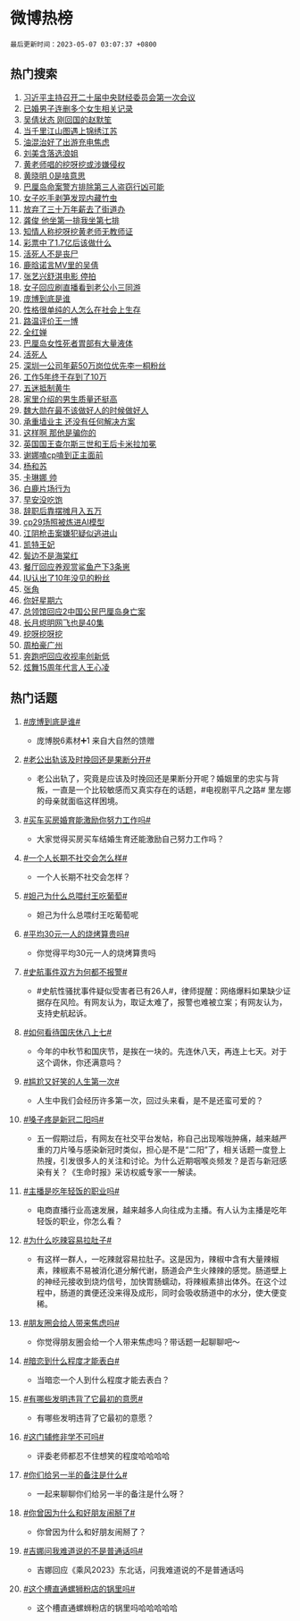 # 微博热榜

`最后更新时间：2023-05-07 03:07:37 +0800`

## 热门搜索

1. [习近平主持召开二十届中央财经委员会第一次会议](https://m.weibo.cn/search?containerid=100103type%3D1%26t%3D10%26q%3D%23%E4%B9%A0%E8%BF%91%E5%B9%B3%E4%B8%BB%E6%8C%81%E5%8F%AC%E5%BC%80%E4%BA%8C%E5%8D%81%E5%B1%8A%E4%B8%AD%E5%A4%AE%E8%B4%A2%E7%BB%8F%E5%A7%94%E5%91%98%E4%BC%9A%E7%AC%AC%E4%B8%80%E6%AC%A1%E4%BC%9A%E8%AE%AE%23&stream_entry_id=51&isnewpage=1&extparam=seat%3D1%26dgr%3D0%26cate%3D10103%26pos%3D0%26c_type%3D51%26filter_type%3Drealtimehot%26stream_entry_id%3D51%26display_time%3D1683400054%26pre_seqid%3D1683400054112027369134&luicode=10000011&lfid=106003type%253D25%2526t%253D3%2526disable_hot%253D1%2526filter_type%253Drealtimehot)
1. [已婚男子连删多个女生相关记录](https://m.weibo.cn/search?containerid=100103type%3D1%26t%3D10%26q%3D%23%E5%B7%B2%E5%A9%9A%E7%94%B7%E5%AD%90%E8%BF%9E%E5%88%A0%E5%A4%9A%E4%B8%AA%E5%A5%B3%E7%94%9F%E7%9B%B8%E5%85%B3%E8%AE%B0%E5%BD%95%23&stream_entry_id=31&isnewpage=1&extparam=seat%3D1%26q%3D%2523%25E5%25B7%25B2%25E5%25A9%259A%25E7%2594%25B7%25E5%25AD%2590%25E8%25BF%259E%25E5%2588%25A0%25E5%25A4%259A%25E4%25B8%25AA%25E5%25A5%25B3%25E7%2594%259F%25E7%259B%25B8%25E5%2585%25B3%25E8%25AE%25B0%25E5%25BD%2595%2523%26dgr%3D0%26filter_type%3Drealtimehot%26c_type%3D31%26realpos%3D1%26cate%3D5001%26lcate%3D5001%26pos%3D0%26flag%3D2%26band_rank%3D1%26stream_entry_id%3D31%26display_time%3D1683400054%26pre_seqid%3D1683400054112027369134&luicode=10000011&lfid=106003type%253D25%2526t%253D3%2526disable_hot%253D1%2526filter_type%253Drealtimehot)
1. [吴倩状态 刚回国的赵默笙](https://m.weibo.cn/search?containerid=100103type%3D1%26t%3D10%26q%3D%E5%90%B4%E5%80%A9%E7%8A%B6%E6%80%81+%E5%88%9A%E5%9B%9E%E5%9B%BD%E7%9A%84%E8%B5%B5%E9%BB%98%E7%AC%99&stream_entry_id=31&isnewpage=1&extparam=seat%3D1%26q%3D%25E5%2590%25B4%25E5%2580%25A9%25E7%258A%25B6%25E6%2580%2581%2520%25E5%2588%259A%25E5%259B%259E%25E5%259B%25BD%25E7%259A%2584%25E8%25B5%25B5%25E9%25BB%2598%25E7%25AC%2599%26dgr%3D0%26filter_type%3Drealtimehot%26c_type%3D31%26realpos%3D2%26cate%3D5001%26lcate%3D5001%26pos%3D1%26flag%3D2%26band_rank%3D2%26stream_entry_id%3D31%26display_time%3D1683400054%26pre_seqid%3D1683400054112027369134&luicode=10000011&lfid=106003type%253D25%2526t%253D3%2526disable_hot%253D1%2526filter_type%253Drealtimehot)
1. [当千里江山图遇上锦绣江苏](https://m.weibo.cn/search?containerid=100103type%3D1%26t%3D10%26q%3D%23%E5%BD%93%E5%8D%83%E9%87%8C%E6%B1%9F%E5%B1%B1%E5%9B%BE%E9%81%87%E4%B8%8A%E9%94%A6%E7%BB%A3%E6%B1%9F%E8%8B%8F%23&stream_entry_id=31&isnewpage=1&extparam=seat%3D1%26q%3D%2523%25E5%25BD%2593%25E5%258D%2583%25E9%2587%258C%25E6%25B1%259F%25E5%25B1%25B1%25E5%259B%25BE%25E9%2581%2587%25E4%25B8%258A%25E9%2594%25A6%25E7%25BB%25A3%25E6%25B1%259F%25E8%258B%258F%2523%26dgr%3D0%26filter_type%3Drealtimehot%26c_type%3D31%26realpos%3D3%26cate%3D5001%26lcate%3D5001%26pos%3D2%26flag%3D0%26band_rank%3D3%26stream_entry_id%3D31%26display_time%3D1683400054%26pre_seqid%3D1683400054112027369134&luicode=10000011&lfid=106003type%253D25%2526t%253D3%2526disable_hot%253D1%2526filter_type%253Drealtimehot)
1. [油混治好了出游充电焦虑](https://m.weibo.cn/search?containerid=100103type%3D1%26t%3D10%26q%3D%23%E6%B2%B9%E6%B7%B7%E6%B2%BB%E5%A5%BD%E4%BA%86%E5%87%BA%E6%B8%B8%E5%85%85%E7%94%B5%E7%84%A6%E8%99%91%23&stream_entry_id=31&isnewpage=1&extparam=seat%3D1%26q%3D%2523%25E6%25B2%25B9%25E6%25B7%25B7%25E6%25B2%25BB%25E5%25A5%25BD%25E4%25BA%2586%25E5%2587%25BA%25E6%25B8%25B8%25E5%2585%2585%25E7%2594%25B5%25E7%2584%25A6%25E8%2599%2591%2523%26dgr%3D0%26is_ad_pos%3D1%26c_type%3D31%26filter_type%3Drealtimehot%26topic_ad%3D1%26cate%3D5001%26adid%3D188516%26pos%3D3%26lcate%3D5001%26band_rank%3D4%26stream_entry_id%3D31%26display_time%3D1683400054%26pre_seqid%3D1683400054112027369134&luicode=10000011&lfid=106003type%253D25%2526t%253D3%2526disable_hot%253D1%2526filter_type%253Drealtimehot)
1. [刘美含落选浪姐](https://m.weibo.cn/search?containerid=100103type%3D1%26t%3D10%26q%3D%E5%88%98%E7%BE%8E%E5%90%AB%E8%90%BD%E9%80%89%E6%B5%AA%E5%A7%90&stream_entry_id=31&isnewpage=1&extparam=seat%3D1%26q%3D%25E5%2588%2598%25E7%25BE%258E%25E5%2590%25AB%25E8%2590%25BD%25E9%2580%2589%25E6%25B5%25AA%25E5%25A7%2590%26dgr%3D0%26filter_type%3Drealtimehot%26c_type%3D31%26realpos%3D4%26cate%3D5001%26lcate%3D5001%26pos%3D4%26flag%3D16%26band_rank%3D4%26stream_entry_id%3D31%26display_time%3D1683400054%26pre_seqid%3D1683400054112027369134&luicode=10000011&lfid=106003type%253D25%2526t%253D3%2526disable_hot%253D1%2526filter_type%253Drealtimehot)
1. [黄老师唱的挖呀挖或涉嫌侵权](https://m.weibo.cn/search?containerid=100103type%3D1%26t%3D10%26q%3D%23%E9%BB%84%E8%80%81%E5%B8%88%E5%94%B1%E7%9A%84%E6%8C%96%E5%91%80%E6%8C%96%E6%88%96%E6%B6%89%E5%AB%8C%E4%BE%B5%E6%9D%83%23&stream_entry_id=31&isnewpage=1&extparam=seat%3D1%26q%3D%2523%25E9%25BB%2584%25E8%2580%2581%25E5%25B8%2588%25E5%2594%25B1%25E7%259A%2584%25E6%258C%2596%25E5%2591%2580%25E6%258C%2596%25E6%2588%2596%25E6%25B6%2589%25E5%25AB%258C%25E4%25BE%25B5%25E6%259D%2583%2523%26dgr%3D0%26filter_type%3Drealtimehot%26c_type%3D31%26realpos%3D5%26cate%3D5001%26lcate%3D5001%26pos%3D5%26flag%3D0%26band_rank%3D5%26stream_entry_id%3D31%26display_time%3D1683400054%26pre_seqid%3D1683400054112027369134&luicode=10000011&lfid=106003type%253D25%2526t%253D3%2526disable_hot%253D1%2526filter_type%253Drealtimehot)
1. [黄晓明 0是啥意思](https://m.weibo.cn/search?containerid=100103type%3D1%26t%3D10%26q%3D%E9%BB%84%E6%99%93%E6%98%8E+0%E6%98%AF%E5%95%A5%E6%84%8F%E6%80%9D&stream_entry_id=31&isnewpage=1&extparam=seat%3D1%26q%3D%25E9%25BB%2584%25E6%2599%2593%25E6%2598%258E%25200%25E6%2598%25AF%25E5%2595%25A5%25E6%2584%258F%25E6%2580%259D%26dgr%3D0%26filter_type%3Drealtimehot%26c_type%3D31%26realpos%3D6%26cate%3D5001%26lcate%3D5001%26pos%3D6%26flag%3D0%26band_rank%3D6%26stream_entry_id%3D31%26display_time%3D1683400054%26pre_seqid%3D1683400054112027369134&luicode=10000011&lfid=106003type%253D25%2526t%253D3%2526disable_hot%253D1%2526filter_type%253Drealtimehot)
1. [巴厘岛命案警方排除第三人盗窃行凶可能](https://m.weibo.cn/search?containerid=100103type%3D1%26t%3D10%26q%3D%23%E5%B7%B4%E5%8E%98%E5%B2%9B%E5%91%BD%E6%A1%88%E8%AD%A6%E6%96%B9%E6%8E%92%E9%99%A4%E7%AC%AC%E4%B8%89%E4%BA%BA%E7%9B%97%E7%AA%83%E8%A1%8C%E5%87%B6%E5%8F%AF%E8%83%BD%23&stream_entry_id=31&isnewpage=1&extparam=seat%3D1%26q%3D%2523%25E5%25B7%25B4%25E5%258E%2598%25E5%25B2%259B%25E5%2591%25BD%25E6%25A1%2588%25E8%25AD%25A6%25E6%2596%25B9%25E6%258E%2592%25E9%2599%25A4%25E7%25AC%25AC%25E4%25B8%2589%25E4%25BA%25BA%25E7%259B%2597%25E7%25AA%2583%25E8%25A1%258C%25E5%2587%25B6%25E5%258F%25AF%25E8%2583%25BD%2523%26dgr%3D0%26filter_type%3Drealtimehot%26c_type%3D31%26realpos%3D7%26cate%3D5001%26lcate%3D5001%26pos%3D7%26flag%3D0%26band_rank%3D7%26stream_entry_id%3D31%26display_time%3D1683400054%26pre_seqid%3D1683400054112027369134&luicode=10000011&lfid=106003type%253D25%2526t%253D3%2526disable_hot%253D1%2526filter_type%253Drealtimehot)
1. [女子吃手剥笋发现内藏竹虫](https://m.weibo.cn/search?containerid=100103type%3D1%26t%3D10%26q%3D%23%E5%A5%B3%E5%AD%90%E5%90%83%E6%89%8B%E5%89%A5%E7%AC%8B%E5%8F%91%E7%8E%B0%E5%86%85%E8%97%8F%E7%AB%B9%E8%99%AB%23&stream_entry_id=31&isnewpage=1&extparam=seat%3D1%26q%3D%2523%25E5%25A5%25B3%25E5%25AD%2590%25E5%2590%2583%25E6%2589%258B%25E5%2589%25A5%25E7%25AC%258B%25E5%258F%2591%25E7%258E%25B0%25E5%2586%2585%25E8%2597%258F%25E7%25AB%25B9%25E8%2599%25AB%2523%26dgr%3D0%26filter_type%3Drealtimehot%26c_type%3D31%26realpos%3D8%26cate%3D5001%26lcate%3D5001%26pos%3D8%26flag%3D0%26band_rank%3D8%26stream_entry_id%3D31%26display_time%3D1683400054%26pre_seqid%3D1683400054112027369134&luicode=10000011&lfid=106003type%253D25%2526t%253D3%2526disable_hot%253D1%2526filter_type%253Drealtimehot)
1. [放弃了三十万年薪去了街道办](https://m.weibo.cn/search?containerid=100103type%3D1%26t%3D10%26q%3D%23%E6%94%BE%E5%BC%83%E4%BA%86%E4%B8%89%E5%8D%81%E4%B8%87%E5%B9%B4%E8%96%AA%E5%8E%BB%E4%BA%86%E8%A1%97%E9%81%93%E5%8A%9E%23&stream_entry_id=31&isnewpage=1&extparam=seat%3D1%26q%3D%2523%25E6%2594%25BE%25E5%25BC%2583%25E4%25BA%2586%25E4%25B8%2589%25E5%258D%2581%25E4%25B8%2587%25E5%25B9%25B4%25E8%2596%25AA%25E5%258E%25BB%25E4%25BA%2586%25E8%25A1%2597%25E9%2581%2593%25E5%258A%259E%2523%26dgr%3D0%26filter_type%3Drealtimehot%26c_type%3D31%26realpos%3D9%26cate%3D5001%26lcate%3D5001%26pos%3D9%26flag%3D0%26band_rank%3D9%26stream_entry_id%3D31%26display_time%3D1683400054%26pre_seqid%3D1683400054112027369134&luicode=10000011&lfid=106003type%253D25%2526t%253D3%2526disable_hot%253D1%2526filter_type%253Drealtimehot)
1. [龚俊 他坐第一排我坐第七排](https://m.weibo.cn/search?containerid=100103type%3D1%26t%3D10%26q%3D%E9%BE%9A%E4%BF%8A+%E4%BB%96%E5%9D%90%E7%AC%AC%E4%B8%80%E6%8E%92%E6%88%91%E5%9D%90%E7%AC%AC%E4%B8%83%E6%8E%92&stream_entry_id=31&isnewpage=1&extparam=seat%3D1%26q%3D%25E9%25BE%259A%25E4%25BF%258A%2520%25E4%25BB%2596%25E5%259D%2590%25E7%25AC%25AC%25E4%25B8%2580%25E6%258E%2592%25E6%2588%2591%25E5%259D%2590%25E7%25AC%25AC%25E4%25B8%2583%25E6%258E%2592%26dgr%3D0%26filter_type%3Drealtimehot%26c_type%3D31%26realpos%3D10%26cate%3D5001%26lcate%3D5001%26pos%3D10%26flag%3D0%26band_rank%3D10%26stream_entry_id%3D31%26display_time%3D1683400054%26pre_seqid%3D1683400054112027369134&luicode=10000011&lfid=106003type%253D25%2526t%253D3%2526disable_hot%253D1%2526filter_type%253Drealtimehot)
1. [知情人称挖呀挖黄老师无教师证](https://m.weibo.cn/search?containerid=100103type%3D1%26t%3D10%26q%3D%23%E7%9F%A5%E6%83%85%E4%BA%BA%E7%A7%B0%E6%8C%96%E5%91%80%E6%8C%96%E9%BB%84%E8%80%81%E5%B8%88%E6%97%A0%E6%95%99%E5%B8%88%E8%AF%81%23&stream_entry_id=31&isnewpage=1&extparam=seat%3D1%26q%3D%2523%25E7%259F%25A5%25E6%2583%2585%25E4%25BA%25BA%25E7%25A7%25B0%25E6%258C%2596%25E5%2591%2580%25E6%258C%2596%25E9%25BB%2584%25E8%2580%2581%25E5%25B8%2588%25E6%2597%25A0%25E6%2595%2599%25E5%25B8%2588%25E8%25AF%2581%2523%26dgr%3D0%26filter_type%3Drealtimehot%26c_type%3D31%26realpos%3D11%26cate%3D5001%26lcate%3D5001%26pos%3D11%26flag%3D2%26band_rank%3D11%26stream_entry_id%3D31%26display_time%3D1683400054%26pre_seqid%3D1683400054112027369134&luicode=10000011&lfid=106003type%253D25%2526t%253D3%2526disable_hot%253D1%2526filter_type%253Drealtimehot)
1. [彩票中了1.7亿后该做什么](https://m.weibo.cn/search?containerid=100103type%3D1%26t%3D10%26q%3D%23%E5%BD%A9%E7%A5%A8%E4%B8%AD%E4%BA%861.7%E4%BA%BF%E5%90%8E%E8%AF%A5%E5%81%9A%E4%BB%80%E4%B9%88%23&stream_entry_id=31&isnewpage=1&extparam=seat%3D1%26q%3D%2523%25E5%25BD%25A9%25E7%25A5%25A8%25E4%25B8%25AD%25E4%25BA%25861.7%25E4%25BA%25BF%25E5%2590%258E%25E8%25AF%25A5%25E5%2581%259A%25E4%25BB%2580%25E4%25B9%2588%2523%26dgr%3D0%26filter_type%3Drealtimehot%26c_type%3D31%26realpos%3D12%26cate%3D5001%26lcate%3D5001%26pos%3D12%26flag%3D0%26band_rank%3D12%26stream_entry_id%3D31%26display_time%3D1683400054%26pre_seqid%3D1683400054112027369134&luicode=10000011&lfid=106003type%253D25%2526t%253D3%2526disable_hot%253D1%2526filter_type%253Drealtimehot)
1. [活死人不是丧尸](https://m.weibo.cn/search?containerid=100103type%3D1%26t%3D10%26q%3D%E6%B4%BB%E6%AD%BB%E4%BA%BA%E4%B8%8D%E6%98%AF%E4%B8%A7%E5%B0%B8&stream_entry_id=31&isnewpage=1&extparam=seat%3D1%26q%3D%25E6%25B4%25BB%25E6%25AD%25BB%25E4%25BA%25BA%25E4%25B8%258D%25E6%2598%25AF%25E4%25B8%25A7%25E5%25B0%25B8%26dgr%3D0%26filter_type%3Drealtimehot%26c_type%3D31%26realpos%3D13%26cate%3D5001%26lcate%3D5001%26pos%3D13%26flag%3D0%26band_rank%3D13%26stream_entry_id%3D31%26display_time%3D1683400054%26pre_seqid%3D1683400054112027369134&luicode=10000011&lfid=106003type%253D25%2526t%253D3%2526disable_hot%253D1%2526filter_type%253Drealtimehot)
1. [鹿晗诺言MV里的吴倩](https://m.weibo.cn/search?containerid=100103type%3D1%26t%3D10%26q%3D%23%E9%B9%BF%E6%99%97%E8%AF%BA%E8%A8%80MV%E9%87%8C%E7%9A%84%E5%90%B4%E5%80%A9%23&stream_entry_id=31&isnewpage=1&extparam=seat%3D1%26q%3D%2523%25E9%25B9%25BF%25E6%2599%2597%25E8%25AF%25BA%25E8%25A8%2580MV%25E9%2587%258C%25E7%259A%2584%25E5%2590%25B4%25E5%2580%25A9%2523%26dgr%3D0%26filter_type%3Drealtimehot%26c_type%3D31%26realpos%3D14%26cate%3D5001%26lcate%3D5001%26pos%3D14%26flag%3D0%26band_rank%3D14%26stream_entry_id%3D31%26display_time%3D1683400054%26pre_seqid%3D1683400054112027369134&luicode=10000011&lfid=106003type%253D25%2526t%253D3%2526disable_hot%253D1%2526filter_type%253Drealtimehot)
1. [张艺兴舒淇电影 停拍](https://m.weibo.cn/search?containerid=100103type%3D1%26t%3D10%26q%3D%E5%BC%A0%E8%89%BA%E5%85%B4%E8%88%92%E6%B7%87%E7%94%B5%E5%BD%B1+%E5%81%9C%E6%8B%8D&stream_entry_id=31&isnewpage=1&extparam=seat%3D1%26q%3D%25E5%25BC%25A0%25E8%2589%25BA%25E5%2585%25B4%25E8%2588%2592%25E6%25B7%2587%25E7%2594%25B5%25E5%25BD%25B1%2520%25E5%2581%259C%25E6%258B%258D%26dgr%3D0%26filter_type%3Drealtimehot%26c_type%3D31%26realpos%3D15%26cate%3D5001%26lcate%3D5001%26pos%3D15%26flag%3D0%26band_rank%3D15%26stream_entry_id%3D31%26display_time%3D1683400054%26pre_seqid%3D1683400054112027369134&luicode=10000011&lfid=106003type%253D25%2526t%253D3%2526disable_hot%253D1%2526filter_type%253Drealtimehot)
1. [女子回应刷直播看到老公小三同游](https://m.weibo.cn/search?containerid=100103type%3D1%26t%3D10%26q%3D%23%E5%A5%B3%E5%AD%90%E5%9B%9E%E5%BA%94%E5%88%B7%E7%9B%B4%E6%92%AD%E7%9C%8B%E5%88%B0%E8%80%81%E5%85%AC%E5%B0%8F%E4%B8%89%E5%90%8C%E6%B8%B8%23&stream_entry_id=31&isnewpage=1&extparam=seat%3D1%26q%3D%2523%25E5%25A5%25B3%25E5%25AD%2590%25E5%259B%259E%25E5%25BA%2594%25E5%2588%25B7%25E7%259B%25B4%25E6%2592%25AD%25E7%259C%258B%25E5%2588%25B0%25E8%2580%2581%25E5%2585%25AC%25E5%25B0%258F%25E4%25B8%2589%25E5%2590%258C%25E6%25B8%25B8%2523%26dgr%3D0%26filter_type%3Drealtimehot%26c_type%3D31%26realpos%3D16%26cate%3D5001%26lcate%3D5001%26pos%3D16%26flag%3D0%26band_rank%3D16%26stream_entry_id%3D31%26display_time%3D1683400054%26pre_seqid%3D1683400054112027369134&luicode=10000011&lfid=106003type%253D25%2526t%253D3%2526disable_hot%253D1%2526filter_type%253Drealtimehot)
1. [庞博到底是谁](https://m.weibo.cn/search?containerid=100103type%3D1%26t%3D10%26q%3D%23%E5%BA%9E%E5%8D%9A%E5%88%B0%E5%BA%95%E6%98%AF%E8%B0%81%23&stream_entry_id=31&isnewpage=1&extparam=seat%3D1%26q%3D%2523%25E5%25BA%259E%25E5%258D%259A%25E5%2588%25B0%25E5%25BA%2595%25E6%2598%25AF%25E8%25B0%2581%2523%26dgr%3D0%26filter_type%3Drealtimehot%26c_type%3D31%26realpos%3D17%26cate%3D5001%26lcate%3D5001%26pos%3D17%26flag%3D0%26band_rank%3D17%26stream_entry_id%3D31%26display_time%3D1683400054%26pre_seqid%3D1683400054112027369134&luicode=10000011&lfid=106003type%253D25%2526t%253D3%2526disable_hot%253D1%2526filter_type%253Drealtimehot)
1. [性格很单纯的人怎么在社会上生存](https://m.weibo.cn/search?containerid=100103type%3D1%26t%3D10%26q%3D%E6%80%A7%E6%A0%BC%E5%BE%88%E5%8D%95%E7%BA%AF%E7%9A%84%E4%BA%BA%E6%80%8E%E4%B9%88%E5%9C%A8%E7%A4%BE%E4%BC%9A%E4%B8%8A%E7%94%9F%E5%AD%98&stream_entry_id=31&isnewpage=1&extparam=seat%3D1%26q%3D%25E6%2580%25A7%25E6%25A0%25BC%25E5%25BE%2588%25E5%258D%2595%25E7%25BA%25AF%25E7%259A%2584%25E4%25BA%25BA%25E6%2580%258E%25E4%25B9%2588%25E5%259C%25A8%25E7%25A4%25BE%25E4%25BC%259A%25E4%25B8%258A%25E7%2594%259F%25E5%25AD%2598%26dgr%3D0%26filter_type%3Drealtimehot%26c_type%3D31%26realpos%3D18%26cate%3D5001%26lcate%3D5001%26pos%3D18%26flag%3D0%26band_rank%3D18%26stream_entry_id%3D31%26display_time%3D1683400054%26pre_seqid%3D1683400054112027369134&luicode=10000011&lfid=106003type%253D25%2526t%253D3%2526disable_hot%253D1%2526filter_type%253Drealtimehot)
1. [路温评价王一博](https://m.weibo.cn/search?containerid=100103type%3D1%26t%3D10%26q%3D%23%E8%B7%AF%E6%B8%A9%E8%AF%84%E4%BB%B7%E7%8E%8B%E4%B8%80%E5%8D%9A%23&stream_entry_id=31&isnewpage=1&extparam=seat%3D1%26q%3D%2523%25E8%25B7%25AF%25E6%25B8%25A9%25E8%25AF%2584%25E4%25BB%25B7%25E7%258E%258B%25E4%25B8%2580%25E5%258D%259A%2523%26dgr%3D0%26filter_type%3Drealtimehot%26c_type%3D31%26realpos%3D19%26cate%3D5001%26lcate%3D5001%26pos%3D19%26flag%3D0%26band_rank%3D19%26stream_entry_id%3D31%26display_time%3D1683400054%26pre_seqid%3D1683400054112027369134&luicode=10000011&lfid=106003type%253D25%2526t%253D3%2526disable_hot%253D1%2526filter_type%253Drealtimehot)
1. [全红婵](https://m.weibo.cn/search?containerid=100103type%3D1%26t%3D10%26q%3D%E5%85%A8%E7%BA%A2%E5%A9%B5&stream_entry_id=31&isnewpage=1&extparam=seat%3D1%26q%3D%25E5%2585%25A8%25E7%25BA%25A2%25E5%25A9%25B5%26dgr%3D0%26filter_type%3Drealtimehot%26c_type%3D31%26realpos%3D20%26cate%3D5001%26lcate%3D5001%26pos%3D20%26flag%3D0%26band_rank%3D20%26stream_entry_id%3D31%26display_time%3D1683400054%26pre_seqid%3D1683400054112027369134&luicode=10000011&lfid=106003type%253D25%2526t%253D3%2526disable_hot%253D1%2526filter_type%253Drealtimehot)
1. [巴厘岛女性死者胃部有大量液体](https://m.weibo.cn/search?containerid=100103type%3D1%26t%3D10%26q%3D%23%E5%B7%B4%E5%8E%98%E5%B2%9B%E5%A5%B3%E6%80%A7%E6%AD%BB%E8%80%85%E8%83%83%E9%83%A8%E6%9C%89%E5%A4%A7%E9%87%8F%E6%B6%B2%E4%BD%93%23&stream_entry_id=31&isnewpage=1&extparam=seat%3D1%26q%3D%2523%25E5%25B7%25B4%25E5%258E%2598%25E5%25B2%259B%25E5%25A5%25B3%25E6%2580%25A7%25E6%25AD%25BB%25E8%2580%2585%25E8%2583%2583%25E9%2583%25A8%25E6%259C%2589%25E5%25A4%25A7%25E9%2587%258F%25E6%25B6%25B2%25E4%25BD%2593%2523%26dgr%3D0%26filter_type%3Drealtimehot%26c_type%3D31%26realpos%3D21%26cate%3D5001%26lcate%3D5001%26pos%3D21%26flag%3D2%26band_rank%3D21%26stream_entry_id%3D31%26display_time%3D1683400054%26pre_seqid%3D1683400054112027369134&luicode=10000011&lfid=106003type%253D25%2526t%253D3%2526disable_hot%253D1%2526filter_type%253Drealtimehot)
1. [活死人](https://m.weibo.cn/search?containerid=100103type%3D1%26t%3D10%26q%3D%E6%B4%BB%E6%AD%BB%E4%BA%BA&stream_entry_id=31&isnewpage=1&extparam=seat%3D1%26q%3D%25E6%25B4%25BB%25E6%25AD%25BB%25E4%25BA%25BA%26dgr%3D0%26filter_type%3Drealtimehot%26c_type%3D31%26realpos%3D22%26cate%3D5001%26lcate%3D5001%26pos%3D22%26flag%3D2%26band_rank%3D22%26stream_entry_id%3D31%26display_time%3D1683400054%26pre_seqid%3D1683400054112027369134&luicode=10000011&lfid=106003type%253D25%2526t%253D3%2526disable_hot%253D1%2526filter_type%253Drealtimehot)
1. [深圳一公司年薪50万岗位优先李一桐粉丝](https://m.weibo.cn/search?containerid=100103type%3D1%26t%3D10%26q%3D%23%E6%B7%B1%E5%9C%B3%E4%B8%80%E5%85%AC%E5%8F%B8%E5%B9%B4%E8%96%AA50%E4%B8%87%E5%B2%97%E4%BD%8D%E4%BC%98%E5%85%88%E6%9D%8E%E4%B8%80%E6%A1%90%E7%B2%89%E4%B8%9D%23&stream_entry_id=31&isnewpage=1&extparam=seat%3D1%26q%3D%2523%25E6%25B7%25B1%25E5%259C%25B3%25E4%25B8%2580%25E5%2585%25AC%25E5%258F%25B8%25E5%25B9%25B4%25E8%2596%25AA50%25E4%25B8%2587%25E5%25B2%2597%25E4%25BD%258D%25E4%25BC%2598%25E5%2585%2588%25E6%259D%258E%25E4%25B8%2580%25E6%25A1%2590%25E7%25B2%2589%25E4%25B8%259D%2523%26dgr%3D0%26filter_type%3Drealtimehot%26c_type%3D31%26realpos%3D23%26cate%3D5001%26lcate%3D5001%26pos%3D23%26flag%3D0%26band_rank%3D23%26stream_entry_id%3D31%26display_time%3D1683400054%26pre_seqid%3D1683400054112027369134&luicode=10000011&lfid=106003type%253D25%2526t%253D3%2526disable_hot%253D1%2526filter_type%253Drealtimehot)
1. [工作5年终于存到了10万](https://m.weibo.cn/search?containerid=100103type%3D1%26t%3D10%26q%3D%23%E5%B7%A5%E4%BD%9C5%E5%B9%B4%E7%BB%88%E4%BA%8E%E5%AD%98%E5%88%B0%E4%BA%8610%E4%B8%87%23&stream_entry_id=31&isnewpage=1&extparam=seat%3D1%26q%3D%2523%25E5%25B7%25A5%25E4%25BD%259C5%25E5%25B9%25B4%25E7%25BB%2588%25E4%25BA%258E%25E5%25AD%2598%25E5%2588%25B0%25E4%25BA%258610%25E4%25B8%2587%2523%26dgr%3D0%26filter_type%3Drealtimehot%26c_type%3D31%26realpos%3D24%26cate%3D5001%26lcate%3D5001%26pos%3D24%26flag%3D0%26band_rank%3D24%26stream_entry_id%3D31%26display_time%3D1683400054%26pre_seqid%3D1683400054112027369134&luicode=10000011&lfid=106003type%253D25%2526t%253D3%2526disable_hot%253D1%2526filter_type%253Drealtimehot)
1. [五迷抵制黄牛](https://m.weibo.cn/search?containerid=100103type%3D1%26t%3D10%26q%3D%23%E4%BA%94%E8%BF%B7%E6%8A%B5%E5%88%B6%E9%BB%84%E7%89%9B%23&stream_entry_id=31&isnewpage=1&extparam=seat%3D1%26q%3D%2523%25E4%25BA%2594%25E8%25BF%25B7%25E6%258A%25B5%25E5%2588%25B6%25E9%25BB%2584%25E7%2589%259B%2523%26dgr%3D0%26filter_type%3Drealtimehot%26c_type%3D31%26realpos%3D25%26cate%3D5001%26lcate%3D5001%26pos%3D25%26flag%3D0%26band_rank%3D25%26stream_entry_id%3D31%26display_time%3D1683400054%26pre_seqid%3D1683400054112027369134&luicode=10000011&lfid=106003type%253D25%2526t%253D3%2526disable_hot%253D1%2526filter_type%253Drealtimehot)
1. [家里介绍的男生质量还挺高](https://m.weibo.cn/search?containerid=100103type%3D1%26t%3D10%26q%3D%23%E5%AE%B6%E9%87%8C%E4%BB%8B%E7%BB%8D%E7%9A%84%E7%94%B7%E7%94%9F%E8%B4%A8%E9%87%8F%E8%BF%98%E6%8C%BA%E9%AB%98%23&stream_entry_id=31&isnewpage=1&extparam=seat%3D1%26q%3D%2523%25E5%25AE%25B6%25E9%2587%258C%25E4%25BB%258B%25E7%25BB%258D%25E7%259A%2584%25E7%2594%25B7%25E7%2594%259F%25E8%25B4%25A8%25E9%2587%258F%25E8%25BF%2598%25E6%258C%25BA%25E9%25AB%2598%2523%26dgr%3D0%26filter_type%3Drealtimehot%26c_type%3D31%26realpos%3D26%26cate%3D5001%26lcate%3D5001%26pos%3D26%26flag%3D0%26band_rank%3D26%26stream_entry_id%3D31%26display_time%3D1683400054%26pre_seqid%3D1683400054112027369134&luicode=10000011&lfid=106003type%253D25%2526t%253D3%2526disable_hot%253D1%2526filter_type%253Drealtimehot)
1. [魏大勋在最不该做好人的时候做好人](https://m.weibo.cn/search?containerid=100103type%3D1%26t%3D10%26q%3D%23%E9%AD%8F%E5%A4%A7%E5%8B%8B%E5%9C%A8%E6%9C%80%E4%B8%8D%E8%AF%A5%E5%81%9A%E5%A5%BD%E4%BA%BA%E7%9A%84%E6%97%B6%E5%80%99%E5%81%9A%E5%A5%BD%E4%BA%BA%23&stream_entry_id=31&isnewpage=1&extparam=seat%3D1%26q%3D%2523%25E9%25AD%258F%25E5%25A4%25A7%25E5%258B%258B%25E5%259C%25A8%25E6%259C%2580%25E4%25B8%258D%25E8%25AF%25A5%25E5%2581%259A%25E5%25A5%25BD%25E4%25BA%25BA%25E7%259A%2584%25E6%2597%25B6%25E5%2580%2599%25E5%2581%259A%25E5%25A5%25BD%25E4%25BA%25BA%2523%26dgr%3D0%26filter_type%3Drealtimehot%26c_type%3D31%26realpos%3D27%26cate%3D5001%26lcate%3D5001%26pos%3D27%26flag%3D1%26band_rank%3D27%26stream_entry_id%3D31%26display_time%3D1683400054%26pre_seqid%3D1683400054112027369134&luicode=10000011&lfid=106003type%253D25%2526t%253D3%2526disable_hot%253D1%2526filter_type%253Drealtimehot)
1. [承重墙业主 还没有任何解决方案](https://m.weibo.cn/search?containerid=100103type%3D1%26t%3D10%26q%3D%E6%89%BF%E9%87%8D%E5%A2%99%E4%B8%9A%E4%B8%BB+%E8%BF%98%E6%B2%A1%E6%9C%89%E4%BB%BB%E4%BD%95%E8%A7%A3%E5%86%B3%E6%96%B9%E6%A1%88&stream_entry_id=31&isnewpage=1&extparam=seat%3D1%26q%3D%25E6%2589%25BF%25E9%2587%258D%25E5%25A2%2599%25E4%25B8%259A%25E4%25B8%25BB%2520%25E8%25BF%2598%25E6%25B2%25A1%25E6%259C%2589%25E4%25BB%25BB%25E4%25BD%2595%25E8%25A7%25A3%25E5%2586%25B3%25E6%2596%25B9%25E6%25A1%2588%26dgr%3D0%26filter_type%3Drealtimehot%26c_type%3D31%26realpos%3D28%26cate%3D5001%26lcate%3D5001%26pos%3D28%26flag%3D0%26band_rank%3D28%26stream_entry_id%3D31%26display_time%3D1683400054%26pre_seqid%3D1683400054112027369134&luicode=10000011&lfid=106003type%253D25%2526t%253D3%2526disable_hot%253D1%2526filter_type%253Drealtimehot)
1. [这样啊 那他是骗你的](https://m.weibo.cn/search?containerid=100103type%3D1%26t%3D10%26q%3D%E8%BF%99%E6%A0%B7%E5%95%8A+%E9%82%A3%E4%BB%96%E6%98%AF%E9%AA%97%E4%BD%A0%E7%9A%84&stream_entry_id=31&isnewpage=1&extparam=seat%3D1%26q%3D%25E8%25BF%2599%25E6%25A0%25B7%25E5%2595%258A%2520%25E9%2582%25A3%25E4%25BB%2596%25E6%2598%25AF%25E9%25AA%2597%25E4%25BD%25A0%25E7%259A%2584%26dgr%3D0%26filter_type%3Drealtimehot%26c_type%3D31%26realpos%3D29%26cate%3D5001%26lcate%3D5001%26pos%3D29%26flag%3D0%26band_rank%3D29%26stream_entry_id%3D31%26display_time%3D1683400054%26pre_seqid%3D1683400054112027369134&luicode=10000011&lfid=106003type%253D25%2526t%253D3%2526disable_hot%253D1%2526filter_type%253Drealtimehot)
1. [英国国王查尔斯三世和王后卡米拉加冕](https://m.weibo.cn/search?containerid=100103type%3D1%26t%3D10%26q%3D%23%E8%8B%B1%E5%9B%BD%E5%9B%BD%E7%8E%8B%E6%9F%A5%E5%B0%94%E6%96%AF%E4%B8%89%E4%B8%96%E5%92%8C%E7%8E%8B%E5%90%8E%E5%8D%A1%E7%B1%B3%E6%8B%89%E5%8A%A0%E5%86%95%23&stream_entry_id=31&isnewpage=1&extparam=seat%3D1%26q%3D%2523%25E8%258B%25B1%25E5%259B%25BD%25E5%259B%25BD%25E7%258E%258B%25E6%259F%25A5%25E5%25B0%2594%25E6%2596%25AF%25E4%25B8%2589%25E4%25B8%2596%25E5%2592%258C%25E7%258E%258B%25E5%2590%258E%25E5%258D%25A1%25E7%25B1%25B3%25E6%258B%2589%25E5%258A%25A0%25E5%2586%2595%2523%26dgr%3D0%26filter_type%3Drealtimehot%26c_type%3D31%26realpos%3D30%26cate%3D5001%26lcate%3D5001%26pos%3D30%26flag%3D0%26band_rank%3D30%26stream_entry_id%3D31%26display_time%3D1683400054%26pre_seqid%3D1683400054112027369134&luicode=10000011&lfid=106003type%253D25%2526t%253D3%2526disable_hot%253D1%2526filter_type%253Drealtimehot)
1. [谢娜嗑cp嗑到正主面前](https://m.weibo.cn/search?containerid=100103type%3D1%26t%3D10%26q%3D%23%E8%B0%A2%E5%A8%9C%E5%97%91cp%E5%97%91%E5%88%B0%E6%AD%A3%E4%B8%BB%E9%9D%A2%E5%89%8D%23&stream_entry_id=31&isnewpage=1&extparam=seat%3D1%26q%3D%2523%25E8%25B0%25A2%25E5%25A8%259C%25E5%2597%2591cp%25E5%2597%2591%25E5%2588%25B0%25E6%25AD%25A3%25E4%25B8%25BB%25E9%259D%25A2%25E5%2589%258D%2523%26dgr%3D0%26filter_type%3Drealtimehot%26c_type%3D31%26realpos%3D31%26cate%3D5001%26lcate%3D5001%26pos%3D31%26flag%3D0%26band_rank%3D31%26stream_entry_id%3D31%26display_time%3D1683400054%26pre_seqid%3D1683400054112027369134&luicode=10000011&lfid=106003type%253D25%2526t%253D3%2526disable_hot%253D1%2526filter_type%253Drealtimehot)
1. [杨和苏](https://m.weibo.cn/search?containerid=100103type%3D1%26t%3D10%26q%3D%E6%9D%A8%E5%92%8C%E8%8B%8F&stream_entry_id=31&isnewpage=1&extparam=seat%3D1%26q%3D%25E6%259D%25A8%25E5%2592%258C%25E8%258B%258F%26dgr%3D0%26filter_type%3Drealtimehot%26c_type%3D31%26realpos%3D32%26cate%3D5001%26lcate%3D5001%26pos%3D32%26flag%3D0%26band_rank%3D32%26stream_entry_id%3D31%26display_time%3D1683400054%26pre_seqid%3D1683400054112027369134&luicode=10000011&lfid=106003type%253D25%2526t%253D3%2526disable_hot%253D1%2526filter_type%253Drealtimehot)
1. [卡琳娜 帅](https://m.weibo.cn/search?containerid=100103type%3D1%26t%3D10%26q%3D%E5%8D%A1%E7%90%B3%E5%A8%9C+%E5%B8%85&stream_entry_id=31&isnewpage=1&extparam=seat%3D1%26q%3D%25E5%258D%25A1%25E7%2590%25B3%25E5%25A8%259C%2520%25E5%25B8%2585%26dgr%3D0%26filter_type%3Drealtimehot%26c_type%3D31%26realpos%3D33%26cate%3D5001%26lcate%3D5001%26pos%3D33%26flag%3D0%26band_rank%3D33%26stream_entry_id%3D31%26display_time%3D1683400054%26pre_seqid%3D1683400054112027369134&luicode=10000011&lfid=106003type%253D25%2526t%253D3%2526disable_hot%253D1%2526filter_type%253Drealtimehot)
1. [白鹿片场行为](https://m.weibo.cn/search?containerid=100103type%3D1%26t%3D10%26q%3D%23%E7%99%BD%E9%B9%BF%E7%89%87%E5%9C%BA%E8%A1%8C%E4%B8%BA%23&stream_entry_id=31&isnewpage=1&extparam=seat%3D1%26q%3D%2523%25E7%2599%25BD%25E9%25B9%25BF%25E7%2589%2587%25E5%259C%25BA%25E8%25A1%258C%25E4%25B8%25BA%2523%26dgr%3D0%26filter_type%3Drealtimehot%26c_type%3D31%26realpos%3D34%26cate%3D5001%26lcate%3D5001%26pos%3D34%26flag%3D0%26band_rank%3D34%26stream_entry_id%3D31%26display_time%3D1683400054%26pre_seqid%3D1683400054112027369134&luicode=10000011&lfid=106003type%253D25%2526t%253D3%2526disable_hot%253D1%2526filter_type%253Drealtimehot)
1. [早安没吃饱](https://m.weibo.cn/search?containerid=100103type%3D1%26t%3D10%26q%3D%E6%97%A9%E5%AE%89%E6%B2%A1%E5%90%83%E9%A5%B1&stream_entry_id=31&isnewpage=1&extparam=seat%3D1%26q%3D%25E6%2597%25A9%25E5%25AE%2589%25E6%25B2%25A1%25E5%2590%2583%25E9%25A5%25B1%26dgr%3D0%26filter_type%3Drealtimehot%26c_type%3D31%26realpos%3D35%26cate%3D5001%26lcate%3D5001%26pos%3D35%26flag%3D1%26band_rank%3D35%26stream_entry_id%3D31%26display_time%3D1683400054%26pre_seqid%3D1683400054112027369134&luicode=10000011&lfid=106003type%253D25%2526t%253D3%2526disable_hot%253D1%2526filter_type%253Drealtimehot)
1. [辞职后靠摆摊月入五万](https://m.weibo.cn/search?containerid=100103type%3D1%26t%3D10%26q%3D%23%E8%BE%9E%E8%81%8C%E5%90%8E%E9%9D%A0%E6%91%86%E6%91%8A%E6%9C%88%E5%85%A5%E4%BA%94%E4%B8%87%23&stream_entry_id=31&isnewpage=1&extparam=seat%3D1%26q%3D%2523%25E8%25BE%259E%25E8%2581%258C%25E5%2590%258E%25E9%259D%25A0%25E6%2591%2586%25E6%2591%258A%25E6%259C%2588%25E5%2585%25A5%25E4%25BA%2594%25E4%25B8%2587%2523%26dgr%3D0%26filter_type%3Drealtimehot%26c_type%3D31%26realpos%3D36%26cate%3D5001%26lcate%3D5001%26pos%3D36%26flag%3D0%26band_rank%3D36%26stream_entry_id%3D31%26display_time%3D1683400054%26pre_seqid%3D1683400054112027369134&luicode=10000011&lfid=106003type%253D25%2526t%253D3%2526disable_hot%253D1%2526filter_type%253Drealtimehot)
1. [cp29场照被炼进AI模型](https://m.weibo.cn/search?containerid=100103type%3D1%26t%3D10%26q%3Dcp29%E5%9C%BA%E7%85%A7%E8%A2%AB%E7%82%BC%E8%BF%9BAI%E6%A8%A1%E5%9E%8B&stream_entry_id=31&isnewpage=1&extparam=seat%3D1%26q%3Dcp29%25E5%259C%25BA%25E7%2585%25A7%25E8%25A2%25AB%25E7%2582%25BC%25E8%25BF%259BAI%25E6%25A8%25A1%25E5%259E%258B%26dgr%3D0%26filter_type%3Drealtimehot%26c_type%3D31%26realpos%3D37%26cate%3D5001%26lcate%3D5001%26pos%3D37%26flag%3D0%26band_rank%3D37%26stream_entry_id%3D31%26display_time%3D1683400054%26pre_seqid%3D1683400054112027369134&luicode=10000011&lfid=106003type%253D25%2526t%253D3%2526disable_hot%253D1%2526filter_type%253Drealtimehot)
1. [江阴枪击案嫌犯疑似逃进山](https://m.weibo.cn/search?containerid=100103type%3D1%26t%3D10%26q%3D%23%E6%B1%9F%E9%98%B4%E6%9E%AA%E5%87%BB%E6%A1%88%E5%AB%8C%E7%8A%AF%E7%96%91%E4%BC%BC%E9%80%83%E8%BF%9B%E5%B1%B1%23&stream_entry_id=31&isnewpage=1&extparam=seat%3D1%26q%3D%2523%25E6%25B1%259F%25E9%2598%25B4%25E6%259E%25AA%25E5%2587%25BB%25E6%25A1%2588%25E5%25AB%258C%25E7%258A%25AF%25E7%2596%2591%25E4%25BC%25BC%25E9%2580%2583%25E8%25BF%259B%25E5%25B1%25B1%2523%26dgr%3D0%26filter_type%3Drealtimehot%26c_type%3D31%26realpos%3D38%26cate%3D5001%26lcate%3D5001%26pos%3D38%26flag%3D0%26band_rank%3D38%26stream_entry_id%3D31%26display_time%3D1683400054%26pre_seqid%3D1683400054112027369134&luicode=10000011&lfid=106003type%253D25%2526t%253D3%2526disable_hot%253D1%2526filter_type%253Drealtimehot)
1. [凯特王妃](https://m.weibo.cn/search?containerid=100103type%3D1%26t%3D10%26q%3D%23%E5%87%AF%E7%89%B9%E7%8E%8B%E5%A6%83%23&stream_entry_id=31&isnewpage=1&extparam=seat%3D1%26q%3D%2523%25E5%2587%25AF%25E7%2589%25B9%25E7%258E%258B%25E5%25A6%2583%2523%26dgr%3D0%26filter_type%3Drealtimehot%26c_type%3D31%26realpos%3D39%26cate%3D5001%26lcate%3D5001%26pos%3D39%26flag%3D0%26band_rank%3D39%26stream_entry_id%3D31%26display_time%3D1683400054%26pre_seqid%3D1683400054112027369134&luicode=10000011&lfid=106003type%253D25%2526t%253D3%2526disable_hot%253D1%2526filter_type%253Drealtimehot)
1. [鬓边不是海棠红](https://m.weibo.cn/search?containerid=100103type%3D1%26t%3D10%26q%3D%E9%AC%93%E8%BE%B9%E4%B8%8D%E6%98%AF%E6%B5%B7%E6%A3%A0%E7%BA%A2&stream_entry_id=31&isnewpage=1&extparam=seat%3D1%26q%3D%25E9%25AC%2593%25E8%25BE%25B9%25E4%25B8%258D%25E6%2598%25AF%25E6%25B5%25B7%25E6%25A3%25A0%25E7%25BA%25A2%26dgr%3D0%26filter_type%3Drealtimehot%26c_type%3D31%26realpos%3D40%26cate%3D5001%26lcate%3D5001%26pos%3D40%26flag%3D0%26band_rank%3D40%26stream_entry_id%3D31%26display_time%3D1683400054%26pre_seqid%3D1683400054112027369134&luicode=10000011&lfid=106003type%253D25%2526t%253D3%2526disable_hot%253D1%2526filter_type%253Drealtimehot)
1. [餐厅回应养观赏鲨鱼产下3条崽](https://m.weibo.cn/search?containerid=100103type%3D1%26t%3D10%26q%3D%23%E9%A4%90%E5%8E%85%E5%9B%9E%E5%BA%94%E5%85%BB%E8%A7%82%E8%B5%8F%E9%B2%A8%E9%B1%BC%E4%BA%A7%E4%B8%8B3%E6%9D%A1%E5%B4%BD%23&stream_entry_id=31&isnewpage=1&extparam=seat%3D1%26q%3D%2523%25E9%25A4%2590%25E5%258E%2585%25E5%259B%259E%25E5%25BA%2594%25E5%2585%25BB%25E8%25A7%2582%25E8%25B5%258F%25E9%25B2%25A8%25E9%25B1%25BC%25E4%25BA%25A7%25E4%25B8%258B3%25E6%259D%25A1%25E5%25B4%25BD%2523%26dgr%3D0%26filter_type%3Drealtimehot%26c_type%3D31%26realpos%3D41%26cate%3D5001%26lcate%3D5001%26pos%3D41%26flag%3D0%26band_rank%3D41%26stream_entry_id%3D31%26display_time%3D1683400054%26pre_seqid%3D1683400054112027369134&luicode=10000011&lfid=106003type%253D25%2526t%253D3%2526disable_hot%253D1%2526filter_type%253Drealtimehot)
1. [IU认出了10年没见的粉丝](https://m.weibo.cn/search?containerid=100103type%3D1%26t%3D10%26q%3D%23IU%E8%AE%A4%E5%87%BA%E4%BA%8610%E5%B9%B4%E6%B2%A1%E8%A7%81%E7%9A%84%E7%B2%89%E4%B8%9D%23&stream_entry_id=31&isnewpage=1&extparam=seat%3D1%26q%3D%2523IU%25E8%25AE%25A4%25E5%2587%25BA%25E4%25BA%258610%25E5%25B9%25B4%25E6%25B2%25A1%25E8%25A7%2581%25E7%259A%2584%25E7%25B2%2589%25E4%25B8%259D%2523%26dgr%3D0%26filter_type%3Drealtimehot%26c_type%3D31%26realpos%3D42%26cate%3D5001%26lcate%3D5001%26pos%3D42%26flag%3D0%26band_rank%3D42%26stream_entry_id%3D31%26display_time%3D1683400054%26pre_seqid%3D1683400054112027369134&luicode=10000011&lfid=106003type%253D25%2526t%253D3%2526disable_hot%253D1%2526filter_type%253Drealtimehot)
1. [张角](https://m.weibo.cn/search?containerid=100103type%3D1%26t%3D10%26q%3D%E5%BC%A0%E8%A7%92&stream_entry_id=31&isnewpage=1&extparam=seat%3D1%26q%3D%25E5%25BC%25A0%25E8%25A7%2592%26dgr%3D0%26filter_type%3Drealtimehot%26c_type%3D31%26realpos%3D43%26cate%3D5001%26lcate%3D5001%26pos%3D43%26flag%3D0%26band_rank%3D43%26stream_entry_id%3D31%26display_time%3D1683400054%26pre_seqid%3D1683400054112027369134&luicode=10000011&lfid=106003type%253D25%2526t%253D3%2526disable_hot%253D1%2526filter_type%253Drealtimehot)
1. [你好星期六](https://m.weibo.cn/search?containerid=100103type%3D1%26t%3D10%26q%3D%E4%BD%A0%E5%A5%BD%E6%98%9F%E6%9C%9F%E5%85%AD&stream_entry_id=31&isnewpage=1&extparam=seat%3D1%26q%3D%25E4%25BD%25A0%25E5%25A5%25BD%25E6%2598%259F%25E6%259C%259F%25E5%2585%25AD%26dgr%3D0%26filter_type%3Drealtimehot%26c_type%3D31%26realpos%3D44%26cate%3D5001%26lcate%3D5001%26pos%3D44%26flag%3D1%26band_rank%3D44%26stream_entry_id%3D31%26display_time%3D1683400054%26pre_seqid%3D1683400054112027369134&luicode=10000011&lfid=106003type%253D25%2526t%253D3%2526disable_hot%253D1%2526filter_type%253Drealtimehot)
1. [总领馆回应2中国公民巴厘岛身亡案](https://m.weibo.cn/search?containerid=100103type%3D1%26t%3D10%26q%3D%23%E6%80%BB%E9%A2%86%E9%A6%86%E5%9B%9E%E5%BA%942%E4%B8%AD%E5%9B%BD%E5%85%AC%E6%B0%91%E5%B7%B4%E5%8E%98%E5%B2%9B%E8%BA%AB%E4%BA%A1%E6%A1%88%23&stream_entry_id=31&isnewpage=1&extparam=seat%3D1%26q%3D%2523%25E6%2580%25BB%25E9%25A2%2586%25E9%25A6%2586%25E5%259B%259E%25E5%25BA%25942%25E4%25B8%25AD%25E5%259B%25BD%25E5%2585%25AC%25E6%25B0%2591%25E5%25B7%25B4%25E5%258E%2598%25E5%25B2%259B%25E8%25BA%25AB%25E4%25BA%25A1%25E6%25A1%2588%2523%26dgr%3D0%26filter_type%3Drealtimehot%26c_type%3D31%26realpos%3D45%26cate%3D5001%26lcate%3D5001%26pos%3D45%26flag%3D0%26band_rank%3D45%26stream_entry_id%3D31%26display_time%3D1683400054%26pre_seqid%3D1683400054112027369134&luicode=10000011&lfid=106003type%253D25%2526t%253D3%2526disable_hot%253D1%2526filter_type%253Drealtimehot)
1. [长月烬明网飞也是40集](https://m.weibo.cn/search?containerid=100103type%3D1%26t%3D10%26q%3D%23%E9%95%BF%E6%9C%88%E7%83%AC%E6%98%8E%E7%BD%91%E9%A3%9E%E4%B9%9F%E6%98%AF40%E9%9B%86%23&stream_entry_id=31&isnewpage=1&extparam=seat%3D1%26q%3D%2523%25E9%2595%25BF%25E6%259C%2588%25E7%2583%25AC%25E6%2598%258E%25E7%25BD%2591%25E9%25A3%259E%25E4%25B9%259F%25E6%2598%25AF40%25E9%259B%2586%2523%26dgr%3D0%26filter_type%3Drealtimehot%26c_type%3D31%26realpos%3D46%26cate%3D5001%26lcate%3D5001%26pos%3D46%26flag%3D0%26band_rank%3D46%26stream_entry_id%3D31%26display_time%3D1683400054%26pre_seqid%3D1683400054112027369134&luicode=10000011&lfid=106003type%253D25%2526t%253D3%2526disable_hot%253D1%2526filter_type%253Drealtimehot)
1. [挖呀挖呀挖](https://m.weibo.cn/search?containerid=100103type%3D1%26t%3D10%26q%3D%E6%8C%96%E5%91%80%E6%8C%96%E5%91%80%E6%8C%96&stream_entry_id=31&isnewpage=1&extparam=seat%3D1%26q%3D%25E6%258C%2596%25E5%2591%2580%25E6%258C%2596%25E5%2591%2580%25E6%258C%2596%26dgr%3D0%26filter_type%3Drealtimehot%26c_type%3D31%26realpos%3D47%26cate%3D5001%26lcate%3D5001%26pos%3D47%26flag%3D0%26band_rank%3D47%26stream_entry_id%3D31%26display_time%3D1683400054%26pre_seqid%3D1683400054112027369134&luicode=10000011&lfid=106003type%253D25%2526t%253D3%2526disable_hot%253D1%2526filter_type%253Drealtimehot)
1. [周柏豪广州](https://m.weibo.cn/search?containerid=100103type%3D1%26t%3D10%26q%3D%E5%91%A8%E6%9F%8F%E8%B1%AA%E5%B9%BF%E5%B7%9E&stream_entry_id=31&isnewpage=1&extparam=seat%3D1%26q%3D%25E5%2591%25A8%25E6%259F%258F%25E8%25B1%25AA%25E5%25B9%25BF%25E5%25B7%259E%26dgr%3D0%26filter_type%3Drealtimehot%26c_type%3D31%26realpos%3D48%26cate%3D5001%26lcate%3D5001%26pos%3D48%26flag%3D0%26band_rank%3D48%26stream_entry_id%3D31%26display_time%3D1683400054%26pre_seqid%3D1683400054112027369134&luicode=10000011&lfid=106003type%253D25%2526t%253D3%2526disable_hot%253D1%2526filter_type%253Drealtimehot)
1. [奔跑吧回应收视率创新低](https://m.weibo.cn/search?containerid=100103type%3D1%26t%3D10%26q%3D%23%E5%A5%94%E8%B7%91%E5%90%A7%E5%9B%9E%E5%BA%94%E6%94%B6%E8%A7%86%E7%8E%87%E5%88%9B%E6%96%B0%E4%BD%8E%23&stream_entry_id=31&isnewpage=1&extparam=seat%3D1%26q%3D%2523%25E5%25A5%2594%25E8%25B7%2591%25E5%2590%25A7%25E5%259B%259E%25E5%25BA%2594%25E6%2594%25B6%25E8%25A7%2586%25E7%258E%2587%25E5%2588%259B%25E6%2596%25B0%25E4%25BD%258E%2523%26dgr%3D0%26filter_type%3Drealtimehot%26c_type%3D31%26realpos%3D49%26cate%3D5001%26lcate%3D5001%26pos%3D49%26flag%3D0%26band_rank%3D49%26stream_entry_id%3D31%26display_time%3D1683400054%26pre_seqid%3D1683400054112027369134&luicode=10000011&lfid=106003type%253D25%2526t%253D3%2526disable_hot%253D1%2526filter_type%253Drealtimehot)
1. [炫舞15周年代言人王心凌](https://m.weibo.cn/search?containerid=100103type%3D1%26t%3D10%26q%3D%23%E7%82%AB%E8%88%9E15%E5%91%A8%E5%B9%B4%E4%BB%A3%E8%A8%80%E4%BA%BA%E7%8E%8B%E5%BF%83%E5%87%8C%23&stream_entry_id=31&isnewpage=1&extparam=seat%3D1%26q%3D%2523%25E7%2582%25AB%25E8%2588%259E15%25E5%2591%25A8%25E5%25B9%25B4%25E4%25BB%25A3%25E8%25A8%2580%25E4%25BA%25BA%25E7%258E%258B%25E5%25BF%2583%25E5%2587%258C%2523%26dgr%3D0%26filter_type%3Drealtimehot%26c_type%3D31%26realpos%3D50%26cate%3D5001%26lcate%3D5001%26pos%3D50%26flag%3D0%26band_rank%3D50%26stream_entry_id%3D31%26display_time%3D1683400054%26pre_seqid%3D1683400054112027369134&luicode=10000011&lfid=106003type%253D25%2526t%253D3%2526disable_hot%253D1%2526filter_type%253Drealtimehot)

## 热门话题

1. [#庞博到底是谁#](https://m.weibo.cn/search?containerid=231522type%3D1%26t%3D10%26q%3D%23%E5%BA%9E%E5%8D%9A%E5%88%B0%E5%BA%95%E6%98%AF%E8%B0%81%23&stream_entry_id=128&isnewpage=1&extparam=seat%3D1%26dgr%3D0%26lcate%3D5004%26unitid%3D1683382653307%26pos%3D1-0-0%26cate%3D5004%26c_type%3D128%26display_time%3D1683400056%26pre_seqid%3D168340005689006412178&luicode=10000011&lfid=231648_-_4)
    - 庞博脱6素材➕1 来自大自然的馈赠

1. [#老公出轨该及时挽回还是果断分开#](https://m.weibo.cn/search?containerid=231522type%3D1%26t%3D10%26q%3D%23%E8%80%81%E5%85%AC%E5%87%BA%E8%BD%A8%E8%AF%A5%E5%8F%8A%E6%97%B6%E6%8C%BD%E5%9B%9E%E8%BF%98%E6%98%AF%E6%9E%9C%E6%96%AD%E5%88%86%E5%BC%80%23&stream_entry_id=128&isnewpage=1&extparam=seat%3D1%26dgr%3D0%26lcate%3D5004%26unitid%3D1683387451190%26pos%3D1-0-1%26cate%3D5004%26c_type%3D128%26display_time%3D1683400056%26pre_seqid%3D168340005689006412178&luicode=10000011&lfid=231648_-_4)
    - 老公出轨了，究竟是应该及时挽回还是果断分开呢？婚姻里的忠实与背叛，一直是一个比较敏感而又真实存在的话题，#电视剧平凡之路# 里左娜的母亲就面临这样困境。

1. [#买车买房婚育能激励你努力工作吗#](https://m.weibo.cn/search?containerid=231522type%3D1%26t%3D10%26q%3D%23%E4%B9%B0%E8%BD%A6%E4%B9%B0%E6%88%BF%E5%A9%9A%E8%82%B2%E8%83%BD%E6%BF%80%E5%8A%B1%E4%BD%A0%E5%8A%AA%E5%8A%9B%E5%B7%A5%E4%BD%9C%E5%90%97%23&stream_entry_id=128&isnewpage=1&extparam=seat%3D1%26dgr%3D0%26lcate%3D5004%26unitid%3D1683385048484%26pos%3D1-0-2%26cate%3D5004%26c_type%3D128%26display_time%3D1683400056%26pre_seqid%3D168340005689006412178&luicode=10000011&lfid=231648_-_4)
    - 大家觉得买房买车结婚生育还能激励自己努力工作吗？  ​​​

1. [#一个人长期不社交会怎么样#](https://m.weibo.cn/search?containerid=231522type%3D1%26t%3D10%26q%3D%23%E4%B8%80%E4%B8%AA%E4%BA%BA%E9%95%BF%E6%9C%9F%E4%B8%8D%E7%A4%BE%E4%BA%A4%E4%BC%9A%E6%80%8E%E4%B9%88%E6%A0%B7%23&stream_entry_id=128&isnewpage=1&extparam=seat%3D1%26dgr%3D0%26lcate%3D5004%26unitid%3D1683350554434%26pos%3D1-0-3%26cate%3D5004%26c_type%3D128%26display_time%3D1683400056%26pre_seqid%3D168340005689006412178&luicode=10000011&lfid=231648_-_4)
    - 一个人长期不社交会怎样？

1. [#妲己为什么总喂纣王吃葡萄#](https://m.weibo.cn/search?containerid=231522type%3D1%26t%3D10%26q%3D%23%E5%A6%B2%E5%B7%B1%E4%B8%BA%E4%BB%80%E4%B9%88%E6%80%BB%E5%96%82%E7%BA%A3%E7%8E%8B%E5%90%83%E8%91%A1%E8%90%84%23&stream_entry_id=128&isnewpage=1&extparam=seat%3D1%26dgr%3D0%26lcate%3D5004%26unitid%3D1683352642501%26pos%3D1-0-4%26cate%3D5004%26c_type%3D128%26display_time%3D1683400056%26pre_seqid%3D168340005689006412178&luicode=10000011&lfid=231648_-_4)
    - 妲己为什么总喂纣王吃葡萄呢

1. [#平均30元一人的烧烤算贵吗#](https://m.weibo.cn/search?containerid=231522type%3D1%26t%3D10%26q%3D%23%E5%B9%B3%E5%9D%8730%E5%85%83%E4%B8%80%E4%BA%BA%E7%9A%84%E7%83%A7%E7%83%A4%E7%AE%97%E8%B4%B5%E5%90%97%23&stream_entry_id=128&isnewpage=1&extparam=seat%3D1%26dgr%3D0%26lcate%3D5004%26unitid%3D1683375770773%26pos%3D1-0-5%26cate%3D5004%26c_type%3D128%26display_time%3D1683400056%26pre_seqid%3D168340005689006412178&luicode=10000011&lfid=231648_-_4)
    - 你觉得平均30元一人的烧烤算贵吗

1. [#史航事件双方为何都不报警#](https://m.weibo.cn/search?containerid=231522type%3D1%26t%3D10%26q%3D%23%E5%8F%B2%E8%88%AA%E4%BA%8B%E4%BB%B6%E5%8F%8C%E6%96%B9%E4%B8%BA%E4%BD%95%E9%83%BD%E4%B8%8D%E6%8A%A5%E8%AD%A6%23&stream_entry_id=128&isnewpage=1&extparam=seat%3D1%26dgr%3D0%26lcate%3D5004%26unitid%3D1683346052299%26pos%3D1-0-6%26cate%3D5004%26c_type%3D128%26display_time%3D1683400056%26pre_seqid%3D168340005689006412178&luicode=10000011&lfid=231648_-_4)
    - #史航性骚扰事件疑似受害者已有26人#，律师提醒：网络爆料如果缺少证据存在风险。有网友认为，取证太难了，报警也难被立案；有网友认为，支持史航起诉。

1. [#如何看待国庆休八上七#](https://m.weibo.cn/search?containerid=231522type%3D1%26t%3D10%26q%3D%23%E5%A6%82%E4%BD%95%E7%9C%8B%E5%BE%85%E5%9B%BD%E5%BA%86%E4%BC%91%E5%85%AB%E4%B8%8A%E4%B8%83%23&stream_entry_id=128&isnewpage=1&extparam=seat%3D1%26dgr%3D0%26lcate%3D5004%26unitid%3D1683382977883%26pos%3D1-0-7%26cate%3D5004%26c_type%3D128%26display_time%3D1683400056%26pre_seqid%3D168340005689006412178&luicode=10000011&lfid=231648_-_4)
    - 今年的中秋节和国庆节，是挨在一块的。先连休八天，再连上七天。对于这个调休，你还满意吗？

1. [#尴尬又好笑的人生第一次#](https://m.weibo.cn/search?containerid=231522type%3D1%26t%3D10%26q%3D%23%E5%B0%B4%E5%B0%AC%E5%8F%88%E5%A5%BD%E7%AC%91%E7%9A%84%E4%BA%BA%E7%94%9F%E7%AC%AC%E4%B8%80%E6%AC%A1%23&stream_entry_id=128&isnewpage=1&extparam=seat%3D1%26dgr%3D0%26lcate%3D5004%26unitid%3D1683272232977%26pos%3D1-0-8%26cate%3D5004%26c_type%3D128%26display_time%3D1683400056%26pre_seqid%3D168340005689006412178&luicode=10000011&lfid=231648_-_4)
    - 人生中我们会经历许多第一次，回过头来看，是不是还蛮可爱的？

1. [#嗓子疼是新冠二阳吗#](https://m.weibo.cn/search?containerid=231522type%3D1%26t%3D10%26q%3D%23%E5%97%93%E5%AD%90%E7%96%BC%E6%98%AF%E6%96%B0%E5%86%A0%E4%BA%8C%E9%98%B3%E5%90%97%23&stream_entry_id=128&isnewpage=1&extparam=seat%3D1%26dgr%3D0%26lcate%3D5004%26unitid%3D1683368846118%26pos%3D1-0-9%26cate%3D5004%26c_type%3D128%26display_time%3D1683400056%26pre_seqid%3D168340005689006412178&luicode=10000011&lfid=231648_-_4)
    - 五一假期过后，有网友在社交平台发帖，称自己出现喉咙肿痛，越来越严重的刀片嗓与感染新冠时类似，担心是不是“二阳”了，相关话题一度登上热搜，引发很多人的关注和讨论。为什么近期咽喉炎频发？是否与新冠感染有关？《生命时报》采访权威专家一一解读。

1. [#主播是吃年轻饭的职业吗#](https://m.weibo.cn/search?containerid=231522type%3D1%26t%3D10%26q%3D%23%E4%B8%BB%E6%92%AD%E6%98%AF%E5%90%83%E5%B9%B4%E8%BD%BB%E9%A5%AD%E7%9A%84%E8%81%8C%E4%B8%9A%E5%90%97%23&stream_entry_id=128&isnewpage=1&extparam=seat%3D1%26dgr%3D0%26lcate%3D5004%26unitid%3D1683344541241%26pos%3D1-0-10%26cate%3D5004%26c_type%3D128%26display_time%3D1683400056%26pre_seqid%3D168340005689006412178&luicode=10000011&lfid=231648_-_4)
    - 电商直播行业高速发展，越来越多人向往成为主播。有人认为主播是吃年轻饭的职业，你怎么看？

1. [#为什么吃辣容易拉肚子#](https://m.weibo.cn/search?containerid=231522type%3D1%26t%3D10%26q%3D%23%E4%B8%BA%E4%BB%80%E4%B9%88%E5%90%83%E8%BE%A3%E5%AE%B9%E6%98%93%E6%8B%89%E8%82%9A%E5%AD%90%23&stream_entry_id=128&isnewpage=1&extparam=seat%3D1%26dgr%3D0%26lcate%3D5004%26unitid%3D1683249706525%26pos%3D1-0-11%26cate%3D5004%26c_type%3D128%26display_time%3D1683400056%26pre_seqid%3D168340005689006412178&luicode=10000011&lfid=231648_-_4)
    - 有这样一群人，一吃辣就容易拉肚子。这是因为，辣椒中含有大量辣椒素，辣椒素不易被消化道分解代谢，肠道会产生火辣辣的感觉。肠道壁上的神经元接收到烧灼信号，加快胃肠蠕动，将辣椒素排出体外。在这个过程中，肠道的粪便还没来得及成形，同时会吸收肠道中的水分，使大便变稀。

1. [#朋友圈会给人带来焦虑吗#](https://m.weibo.cn/search?containerid=231522type%3D1%26t%3D10%26q%3D%23%E6%9C%8B%E5%8F%8B%E5%9C%88%E4%BC%9A%E7%BB%99%E4%BA%BA%E5%B8%A6%E6%9D%A5%E7%84%A6%E8%99%91%E5%90%97%23&stream_entry_id=128&isnewpage=1&extparam=seat%3D1%26dgr%3D0%26lcate%3D5004%26unitid%3D1683376353574%26pos%3D1-0-12%26cate%3D5004%26c_type%3D128%26display_time%3D1683400056%26pre_seqid%3D168340005689006412178&luicode=10000011&lfid=231648_-_4)
    - 你觉得朋友圈会给一个人带来焦虑吗？带话题一起聊聊吧～

1. [#暗恋到什么程度才能表白#](https://m.weibo.cn/search?containerid=231522type%3D1%26t%3D10%26q%3D%23%E6%9A%97%E6%81%8B%E5%88%B0%E4%BB%80%E4%B9%88%E7%A8%8B%E5%BA%A6%E6%89%8D%E8%83%BD%E8%A1%A8%E7%99%BD%23&stream_entry_id=128&isnewpage=1&extparam=seat%3D1%26dgr%3D0%26lcate%3D5004%26unitid%3D1683242218705%26pos%3D1-0-13%26cate%3D5004%26c_type%3D128%26display_time%3D1683400056%26pre_seqid%3D168340005689006412178&luicode=10000011&lfid=231648_-_4)
    - 当暗恋一个人到什么程度才能去表白？

1. [#有哪些发明违背了它最初的意愿#](https://m.weibo.cn/search?containerid=231522type%3D1%26t%3D10%26q%3D%23%E6%9C%89%E5%93%AA%E4%BA%9B%E5%8F%91%E6%98%8E%E8%BF%9D%E8%83%8C%E4%BA%86%E5%AE%83%E6%9C%80%E5%88%9D%E7%9A%84%E6%84%8F%E6%84%BF%23&stream_entry_id=128&isnewpage=1&extparam=seat%3D1%26dgr%3D0%26lcate%3D5004%26unitid%3D1683356247514%26pos%3D1-0-14%26cate%3D5004%26c_type%3D128%26display_time%3D1683400056%26pre_seqid%3D168340005689006412178&luicode=10000011&lfid=231648_-_4)
    - 有哪些发明违背了它最初的意愿？

1. [#这门辅修非学不可吗#](https://m.weibo.cn/search?containerid=231522type%3D1%26t%3D10%26q%3D%23%E8%BF%99%E9%97%A8%E8%BE%85%E4%BF%AE%E9%9D%9E%E5%AD%A6%E4%B8%8D%E5%8F%AF%E5%90%97%23&stream_entry_id=128&isnewpage=1&extparam=seat%3D1%26dgr%3D0%26lcate%3D5004%26unitid%3D1683285734978%26pos%3D1-0-15%26cate%3D5004%26c_type%3D128%26display_time%3D1683400056%26pre_seqid%3D168340005689006412178&luicode=10000011&lfid=231648_-_4)
    - 评委老师都忍不住想笑的程度哈哈哈哈

1. [#你们给另一半的备注是什么#](https://m.weibo.cn/search?containerid=231522type%3D1%26t%3D10%26q%3D%23%E4%BD%A0%E4%BB%AC%E7%BB%99%E5%8F%A6%E4%B8%80%E5%8D%8A%E7%9A%84%E5%A4%87%E6%B3%A8%E6%98%AF%E4%BB%80%E4%B9%88%23&stream_entry_id=128&isnewpage=1&extparam=seat%3D1%26dgr%3D0%26lcate%3D5004%26unitid%3D1683263855266%26pos%3D1-0-16%26cate%3D5004%26c_type%3D128%26display_time%3D1683400056%26pre_seqid%3D168340005689006412178&luicode=10000011&lfid=231648_-_4)
    - 一起来聊聊你们给另一半的备注是什么呀？

1. [#你曾因为什么和好朋友闹掰了#](https://m.weibo.cn/search?containerid=231522type%3D1%26t%3D10%26q%3D%23%E4%BD%A0%E6%9B%BE%E5%9B%A0%E4%B8%BA%E4%BB%80%E4%B9%88%E5%92%8C%E5%A5%BD%E6%9C%8B%E5%8F%8B%E9%97%B9%E6%8E%B0%E4%BA%86%23&stream_entry_id=128&isnewpage=1&extparam=seat%3D1%26dgr%3D0%26lcate%3D5004%26unitid%3D1683364950168%26pos%3D1-0-17%26cate%3D5004%26c_type%3D128%26display_time%3D1683400056%26pre_seqid%3D168340005689006412178&luicode=10000011&lfid=231648_-_4)
    - 你曾因为什么和好朋友闹掰了？

1. [#吉娜问我难道说的不是普通话吗#](https://m.weibo.cn/search?containerid=231522type%3D1%26t%3D10%26q%3D%23%E5%90%89%E5%A8%9C%E9%97%AE%E6%88%91%E9%9A%BE%E9%81%93%E8%AF%B4%E7%9A%84%E4%B8%8D%E6%98%AF%E6%99%AE%E9%80%9A%E8%AF%9D%E5%90%97%23&stream_entry_id=128&isnewpage=1&extparam=seat%3D1%26dgr%3D0%26lcate%3D5004%26unitid%3D1683357778354%26pos%3D1-0-18%26cate%3D5004%26c_type%3D128%26display_time%3D1683400056%26pre_seqid%3D168340005689006412178&luicode=10000011&lfid=231648_-_4)
    - 吉娜回应《乘风2023》东北话，问我难道说的不是普通话吗

1. [#这个槽直通螺狮粉店的锅里吗#](https://m.weibo.cn/search?containerid=231522type%3D1%26t%3D10%26q%3D%23%E8%BF%99%E4%B8%AA%E6%A7%BD%E7%9B%B4%E9%80%9A%E8%9E%BA%E7%8B%AE%E7%B2%89%E5%BA%97%E7%9A%84%E9%94%85%E9%87%8C%E5%90%97%23&stream_entry_id=128&isnewpage=1&extparam=seat%3D1%26dgr%3D0%26lcate%3D5004%26unitid%3D1683356248501%26pos%3D1-0-19%26cate%3D5004%26c_type%3D128%26display_time%3D1683400056%26pre_seqid%3D168340005689006412178&luicode=10000011&lfid=231648_-_4)
    - 这个槽直通螺蛳粉店的锅里吗哈哈哈哈哈

